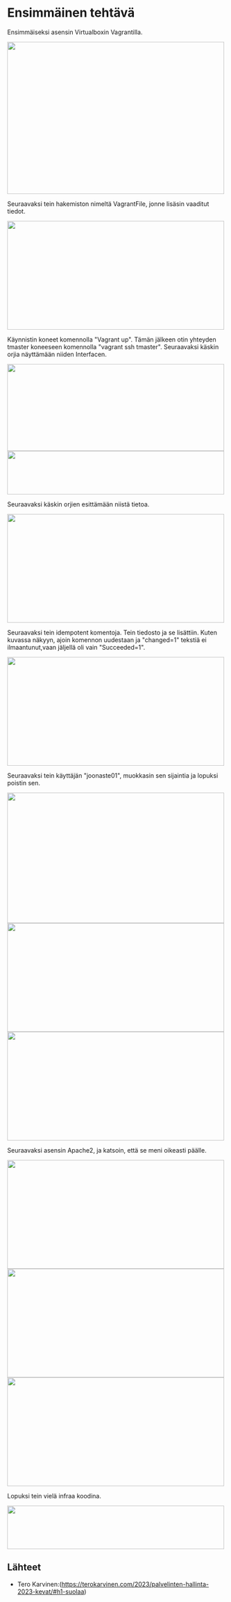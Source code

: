 # Ensimmäinen tehtävä

Ensimmäiseksi asensin Virtualboxin Vagrantilla.

<img src="https://user-images.githubusercontent.com/104196551/229482751-3b7559ab-264c-4bbd-ade4-d9cfc33d880d.png" width="500" height="350" />

Seuraavaksi tein hakemiston nimeltä VagrantFile, jonne lisäsin vaaditut tiedot.

<img src="https://user-images.githubusercontent.com/104196551/229485591-a3a4334f-7eb7-4b15-b27b-3b3a1d7f02f2.png" width="500" height="250" />

Käynnistin koneet komennolla "Vagrant up". Tämän jälkeen otin yhteyden tmaster koneeseen komennolla "vagrant ssh tmaster".
Seuraavaksi käskin orjia näyttämään niiden Interfacen.

<img src="https://user-images.githubusercontent.com/104196551/229491442-1ab227a2-462c-4855-9429-c43e976bee5a.png" width="500" height="200" />

<img src="https://user-images.githubusercontent.com/104196551/229487902-8845114e-bb39-4228-9a3a-9742b590c03f.png" width="500" height="100" />

Seuraavaksi käskin orjien esittämään niistä tietoa.

<img src="https://user-images.githubusercontent.com/104196551/229488849-5c720dc4-3b0e-4b68-8a05-d59518b987f5.png" width="500" height="250" />

Seuraavaksi tein idempotent komentoja. Tein tiedosto ja se lisättiin. Kuten kuvassa näkyyn, ajoin komennon uudestaan ja "changed=1" tekstiä ei ilmaantunut,vaan jäljellä oli vain "Succeeded=1".

<img src="https://user-images.githubusercontent.com/104196551/229489624-e08649f7-35da-4d04-bd17-8896b2808c81.png" width="500" height="250" />

Seuraavaksi tein käyttäjän "joonaste01", muokkasin sen sijaintia ja lopuksi poistin sen.

<img src="https://user-images.githubusercontent.com/104196551/229492508-e9244308-8eb4-4b96-a71a-45afa8dbf84b.png" width="500" height="300" />

<img src="https://user-images.githubusercontent.com/104196551/229492571-5673af6c-6e49-4282-a423-750bfc8096ca.png" width="500" height="250" />

<img src="https://user-images.githubusercontent.com/104196551/229492608-d6159804-567b-44fd-a9be-45ade137d281.png" width="500" height="250" />

Seuraavaksi asensin Apache2, ja katsoin, että se meni oikeasti päälle.

<img src="https://user-images.githubusercontent.com/104196551/229506387-dfecbe37-f171-49cb-a409-c4b440b72db3.png" width="500" height="250" />

<img src="https://user-images.githubusercontent.com/104196551/229506487-a40e7005-e4a5-42b3-8c52-eeabf1ffab95.png" width="500" height="250" />

<img src="https://user-images.githubusercontent.com/104196551/229506428-e791827a-298c-4554-8bee-1d03461d390a.png" width="500" height="250" />

Lopuksi tein vielä infraa koodina.

<img src="https://user-images.githubusercontent.com/104196551/229493234-efb7c3a8-707e-42aa-bf05-8d36ee40b2a4.png" width="500" height="100" />

## Lähteet

- Tero Karvinen:(https://terokarvinen.com/2023/palvelinten-hallinta-2023-kevat/#h1-suolaa)


